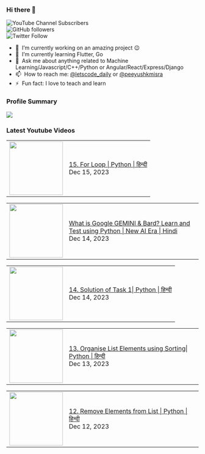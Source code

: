 ### Hi there 👋

![YouTube Channel Subscribers](https://img.shields.io/youtube/channel/subscribers/UCgmk1KXmrHXt_DO0kScyVmQ?style=social)  
![GitHub followers](https://img.shields.io/github/followers/misrapk?style=social)  
![Twitter Follow](https://img.shields.io/twitter/follow/peeyushkmisra?style=social)

- 🔭 &nbsp;I’m currently working on an amazing project :wink:
- 🌱 &nbsp;I’m currently learning Flutter, Go
- 💬 &nbsp;Ask me about anything related to Machine Learning/Javascript/C++/Python or Angular/React/Express/Django
- 📫 &nbsp;How to reach me: [@letscode_daily](https://www.instagram.com/letscode_daily/) or [@peeyushkmisra](https://www.instagram.com/peeyushkmisra/)
- ⚡ &nbsp;Fun fact: I love to teach and learn


### Profile Summary

![](https://github-profile-summary-cards.vercel.app/api/cards/profile-details?username=misrapk&theme=dracula)

### Latest Youtube Videos

<!-- YOUTUBE:START --><table><tr><td><a href="https://www.youtube.com/watch?v=zcP8rA48q4I"><img width="140px" src="https://i.ytimg.com/vi/zcP8rA48q4I/mqdefault.jpg"></a></td>
<td><a href="https://www.youtube.com/watch?v=zcP8rA48q4I">15. For Loop | Python | हिन्दी</a><br/>Dec 15, 2023</td></tr></table>
<table><tr><td><a href="https://www.youtube.com/watch?v=Cu2QT4tj25Y"><img width="140px" src="https://i.ytimg.com/vi/Cu2QT4tj25Y/mqdefault.jpg"></a></td>
<td><a href="https://www.youtube.com/watch?v=Cu2QT4tj25Y">What is Google GEMINI &amp; Bard? Learn and Test using Python | New AI Era | Hindi</a><br/>Dec 14, 2023</td></tr></table>
<table><tr><td><a href="https://www.youtube.com/watch?v=tV-hT0bgHLI"><img width="140px" src="https://i.ytimg.com/vi/tV-hT0bgHLI/mqdefault.jpg"></a></td>
<td><a href="https://www.youtube.com/watch?v=tV-hT0bgHLI">14. Solution of Task 1| Python | हिन्दी</a><br/>Dec 14, 2023</td></tr></table>
<table><tr><td><a href="https://www.youtube.com/watch?v=9VtEPAd6KhM"><img width="140px" src="https://i.ytimg.com/vi/9VtEPAd6KhM/mqdefault.jpg"></a></td>
<td><a href="https://www.youtube.com/watch?v=9VtEPAd6KhM">13. Organise List Elements using Sorting| Python | हिन्दी</a><br/>Dec 13, 2023</td></tr></table>
<table><tr><td><a href="https://www.youtube.com/watch?v=37IyWkPalyE"><img width="140px" src="https://i.ytimg.com/vi/37IyWkPalyE/mqdefault.jpg"></a></td>
<td><a href="https://www.youtube.com/watch?v=37IyWkPalyE">12. Remove Elements from List | Python | हिन्दी</a><br/>Dec 12, 2023</td></tr></table>
<!-- YOUTUBE:END -->
